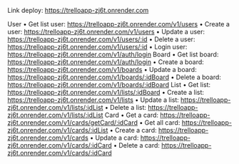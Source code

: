 Link deploy: https://trelloapp-zj6t.onrender.com

User
•	Get list user: https://trelloapp-zj6t.onrender.com/v1/users
•	Create a user: https://trelloapp-zj6t.onrender.com/v1/users
•	Update a user: https://trelloapp-zj6t.onrender.com/v1/users/:id
•	Delete a user: https://trelloapp-zj6t.onrender.com/v1/users/:id
•	Login user: https://trelloapp-zj6t.onrender.com/v1/auth/login
Board
•	Get list board: https://trelloapp-zj6t.onrender.com/v1/auth/login
•	Create a board: https://trelloapp-zj6t.onrender.com/v1/boards
•	Update a board: https://trelloapp-zj6t.onrender.com/v1/boards/:idBoard
•	Delete a board: https://trelloapp-zj6t.onrender.com/v1/boards/:idBoard
List
•	Get list: https://trelloapp-zj6t.onrender.com/v1/lists/:idBoard
•	Create a list: https://trelloapp-zj6t.onrender.com/v1/lists
•	Update a list: https://trelloapp-zj6t.onrender.com/v1/lists/:idList
•	Delete a list: https://trelloapp-zj6t.onrender.com/v1/lists/:idList
Card
•	Get a card: https://trelloapp-zj6t.onrender.com/v1/cards/getCard/:idCard
•	Get all card: https://trelloapp-zj6t.onrender.com/v1/cards/:idList
•	Create a card: https://trelloapp-zj6t.onrender.com/v1/cards
•	Update a card: https://trelloapp-zj6t.onrender.com/v1/cards/:idCard
•	Delete a card: https://trelloapp-zj6t.onrender.com/v1/cards/:idCard


